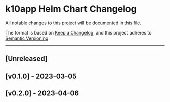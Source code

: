 # k10app Helm Chart Changelog

All notable changes to this project will be documented in this file.

The format is based on [Keep a Changelog](https://keepachangelog.com/en/1.0.0/),
and this project adheres to [Semantic Versioning](https://semver.org/spec/v2.0.0.html).

---
## [Unreleased]

## [v0.1.0] - 2023-03-05

## [v0.2.0] - 2023-04-06

